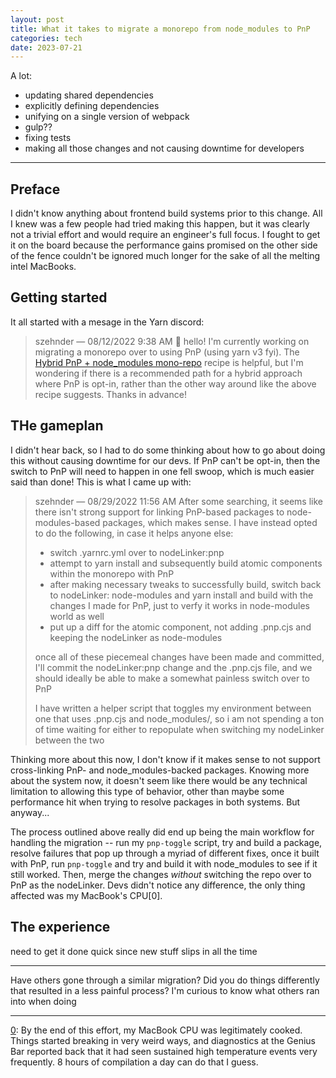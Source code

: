 ```yaml
---
layout: post
title: What it takes to migrate a monorepo from node_modules to PnP
categories: tech
date: 2023-07-21
---
```


A lot:

- updating shared dependencies
- explicitly defining dependencies
- unifying on a single version of webpack
- gulp??
- fixing tests
- making all those changes and not causing downtime for developers

----------------------------------------------------------------------------------------

## Preface

I didn't know anything about frontend build systems prior to this change. All I knew was
a few people had tried making this happen, but it was clearly not a trivial effort and
would require an engineer's full focus. I fought to get it on the board because the
performance gains promised on the other side of the fence couldn't be ignored much
longer for the sake of all the melting intel MacBooks.

## Getting started

It all started with a mesage in the Yarn discord:

> szehnder — 08/12/2022 9:38 AM 👋 hello! I'm currently working on migrating a monorepo
> over to using PnP (using yarn v3 fyi). The [Hybrid PnP + node_modules mono-repo](
> https://yarnpkg.com/getting-started/recipes/#hybrid-pnp--node_modules-mono-repo)
> recipe is helpful, but I'm wondering if there is a recommended path for a hybrid
> approach where PnP is opt-in, rather than the other way around like the above recipe
> suggests. Thanks in advance!

## THe gameplan

I didn't hear back, so I had to do some thinking about how to go about doing this
without causing downtime for our devs. If PnP can't be opt-in, then the switch to PnP
will need to happen in one fell swoop, which is much easier said than done! This is what
I came up with:

> szehnder — 08/29/2022 11:56 AM After some searching, it seems like there isn't strong
> support for linking PnP-based packages to node-modules-based packages, which makes
> sense. I have instead opted to do the following, in case it helps anyone else:
>
> - switch .yarnrc.yml over to nodeLinker:pnp
> - attempt to yarn install and subsequently build atomic components within the monorepo
>   with PnP
> - after making necessary tweaks to successfully build, switch back to nodeLinker:
>   node-modules and yarn install and build with the changes I made for PnP, just to
>   verfy it works in node-modules world as well
> - put up a diff for the atomic component, not adding .pnp.cjs and keeping the
>   nodeLinker as node-modules
>
> once all of these piecemeal changes have been made and committed, I'll commit the
> nodeLinker:pnp change and the .pnp.cjs file, and we should ideally be able to make a
> somewhat painless switch over to PnP
>
> I have written a helper script that toggles my environment between one that uses
> .pnp.cjs and node_modules/, so i am not spending a ton of time waiting for either to
> repopulate when switching my nodeLinker between the two

Thinking more about this now, I don't know if it makes sense to not support
cross-linking PnP- and node_modules-backed packages. Knowing more about the system now,
it doesn't seem like there would be any technical limitation to allowing this type of
behavior, other than maybe some performance hit when trying to resolve packages in both
systems. But anyway...

The process outlined above really did end up being the main workflow for handling the
migration -- run my `pnp-toggle` script, try and build a package, resolve failures that
pop up through a myriad of different fixes, once it built with PnP, run `pnp-toggle` and
try and build it with node_modules to see if it still worked. Then, merge the changes
_without_ switching the repo over to PnP as the nodeLinker. Devs didn't notice any
difference, the only thing affected was my MacBook's CPU[0].

## The experience

need to get it done quick since new stuff slips in all the time


----------------------------------------------------------------------------------------

Have others gone through a similar migration? Did you do things differently that
resulted in a less painful process? I'm curious to know what others ran into when doing

----------------------------------------------------------------------------------------

[0](#0): By the end of this effort, my MacBook CPU was legitimately cooked. Things started
breaking in very weird ways, and diagnostics at the Genius Bar reported back that it had
seen sustained high temperature events very frequently. 8 hours of compilation a day can
do that I guess.
